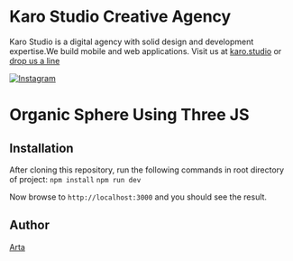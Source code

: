 # Karo Studio Creative Agency

Karo Studio is a digital agency with solid design and development expertise.We build mobile and web applications. Visit us at [karo.studio](https://karo.studio) or  [drop us a line](mailto:dev@karo.studio)

[![Instagram](https://img.shields.io/badge/Instagram-@KaroStudio-red.svg?style=flat)](https://www.instagram.com/thekarostudio/)

# Organic Sphere Using Three JS

## Installation

After cloning this repository, run the following commands in root directory of project:
```npm install```
```npm run dev```

Now browse to ```http://localhost:3000``` and you should see the result.

## Author

[Arta](https://github.com/callmearta)